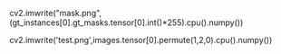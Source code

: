 cv2.imwrite("mask.png",(gt_instances[0].gt_masks.tensor[0].int()*255).cpu().numpy())

cv2.imwrite('test.png',images.tensor[0].permute(1,2,0).cpu().numpy())
